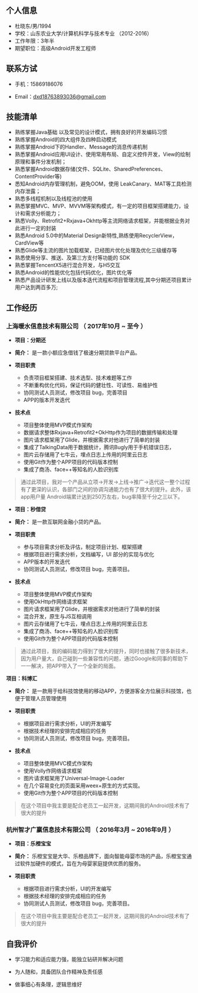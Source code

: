 


## 个人信息

- 杜晓东/男/1994
- 学校：山东农业大学/计算机科学与技术专业                         （2012-2016）
- 工作年限：3年半
- 期望职位：高级Android开发工程师

## 联系方试

- 手机：15869186076

- Email：dxd18763893036@gmail.com

## 技能清单

- 熟练掌握Java基础 以及常见的设计模式，拥有良好的开发编码习惯
- 熟练掌握Android的四大组件及四种启动模式
- 熟练掌握Android下的Handler、Message的消息传递机制
- 熟悉掌握Android应用UI设计、使用常用布局、自定义控件开发，View的绘制原理和事件分发机制；
- 熟悉掌握Android数据存储(文件、SQLite、SharedPreferences、ContentProvider等)
- 悉知Android内存管理机制，避免OOM，使用 LeakCanary、MAT等工具检测内存泄露；
- 熟悉多线程机制以及线程池的使用
- 熟悉掌握MVC、MVP、MVVM等架构模式，有一定的项目框架搭建能力，设计和需求分析能力；
- 熟悉Volly、Retrofit2+Rxjava+Okhttp等主流网络请求框架，并能根据业务对此进行一定的封装
- 熟悉Android 5.0中的Material Design新特性,熟练使用RecyclerView，CardView等
- 熟悉Glide等主流的图片加载框架，已经图片优化处理及优化三级缓存等
- 熟悉使用分享、推送、及第三方支付等功能的 SDK
- 熟悉掌握TencentX5进行混合开发，与H5交互
- 熟悉Android的性能优化包括代码优化，图片优化等
- 熟悉产品设计研发上线以及版本迭代流程和项目管理流程,其中分期还项目累计用户达到两百多万;

## 工作经历

### 上海暖水信息技术有限公司 （ 2017年10月 ~ 至今 ）

- **项目：分期还** 

- **简介：** 是一款小额应急借钱了极速分期贷款平台产品。

- **项目职责**

    *  负责项目框架搭建、技术选型、技术难题等工作
    *  不断重构优化代码，保证代码的健壮性、可读性、易维护性
    *  协同测试人员测试，修改项目 bug，完善项目
    *  APP的版本开发迭代

- **技术点**
    
    * 项目整体使用MVP模式作架构
    * 数据请求整体Rxjava+Retrofit2+OkHttp作为项目的数据传输和处理
    * 图片请求框架用了Glide，并根据需求对他进行了简单的封装
    * 集成了TalkingData用于数据统计，腾讯Bugly用于手机错误日志，
    * 图片云存储用了七牛云，埋点日志上传用的阿里云日志
    * 使用Git作为整个APP项目的代码版本控制
    * 集成了商汤、face++等知名的人脸识别库

> 通过此项目，我对一个产品从立项->开发->上线->推广->迭代这一整个过程有了更深的认识，各部门之间的协调沟通能力也有了很大的提升。此外，该app用户量       Android端累计达到250万左右，bug率降至千分之三以下。

- **项目：秒借贷** 

- **简介：** 是一款互联网金融小贷的产品。

- **项目职责**

    * 参与项目需求分析及评估，制定项目计划、框架搭建
    * 根据项目进行需求分析，文档编写，UI 部分的实现与优化
    * APP版本的开发迭代
    * 协同测试人员测试，修改项目 bug，完善项目。

- **技术点**
    
    * 项目整体使用MVP模式作架构
    * 使用OkHttp作网络请求框架
    * 图片请求框架用了Glide，并根据需求对他进行了简单的封装
    * 混合开发，原生与JS互相调用
    * 图片云存储用了七牛云，埋点日志上传用的阿里云日志
    * 集成了商汤、face++等知名的人脸识别库
    * 使用Git作为整个APP项目的代码版本控制

> 通过此项目，我的编码能力得到了很大的提升，同时也接触了很多新技术，因为用户量大，自己碰到一些兼容性的问题，通过Google和同事的帮助下一一解决，把APP带入了一个全新的局面。


**项目：科博汇** 

- **简介：** 是一款用于给科技馆使用的移动APP，方便游客全方位展示科技馆，也便于管理人员管理使用 

- **项目职责**

    * 根据项目进行需求分析，UI的开发编写
    * 根据技术经理的安排完成相应的任务
    * 协同测试人员测试，修改项目 bug，完善项目。

- **技术点**
    * 项目整体使用MVC模式作架构
    * 使用Volly作网络请求框架
    * 图片请求框架用了Universal-Image-Loader
    * 在几个容易变化的页面采用weex+原生的方式实现。
    * 使用Git作为整个APP项目的代码版本控制
    
>在这个项目中我主要是配合老员工一起开发，这期间我的Android技术有了很大的提升



### 杭州智才广赢信息技术有限公司 （ 2016年3月 ~ 2016年9月 ）

- **项目：乐橙宝宝**

- **简介：**  乐橙宝宝是大华、乐橙品牌下，面向智能母婴市场的产品，乐橙宝宝通过软件加硬件的模式，旨在为母婴家庭提供优质的服务。

- **项目职责**
    * 根据项目进行需求分析，UI的开发编写
    * 根据技术经理的安排完成相应的任务
    * 协同测试人员测试，修改项目 bug，完善项目。

>在这个项目中我主要是配合老员工一起开发，这期间我的Android技术有了很大的提升



## 自我评价

- 学习能力和适应能力强，能独立钻研并解决问题

- 为人随和，具备团队合作精神及责任感

- 做事细心有条理，逻辑思维好
